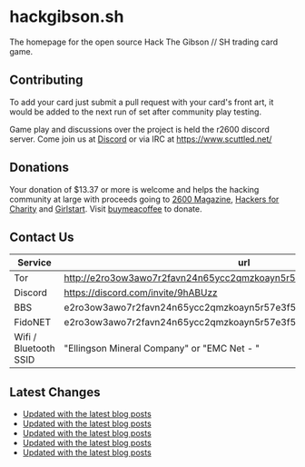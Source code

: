 # hackgibson.sh
The homepage for the open source Hack The Gibson // SH trading card game.


## Contributing

To add your card just submit a pull request with your card's front art, it would be added to the next run of set after community play testing.

Game play and discussions over the project is held the r2600 discord server. Come join us at [Discord](https://discord.com/invite/9hABUzz) or via IRC at https://www.scuttled.net/


## Donations

Your donation of $13.37 or more is welcome and helps the hacking community at large with proceeds going to [2600 Magazine](https://2600.com/), [Hackers for Charity](https://hackersforcharity.org) and [Girlstart](https://girlstart.org).  Visit [buymeacoffee](https://www.buymeacoffee.com/hackgibson.sh) to donate.


## Contact Us

Service | url
-|-
Tor | http://e2ro3ow3awo7r2favn24n65ycc2qmzkoayn5r57e3f56nvjwdcgg32ad.onion
Discord | https://discord.com/invite/9hABUzz
BBS | e2ro3ow3awo7r2favn24n65ycc2qmzkoayn5r57e3f56nvjwdcgg32ad.onion:23
FidoNET | e2ro3ow3awo7r2favn24n65ycc2qmzkoayn5r57e3f56nvjwdcgg32ad.onion:24554
Wifi / Bluetooth SSID | "Ellingson Mineral Company" or "EMC Net - <fidonet address>"

## Latest Changes
<!-- BLOG-POST-LIST:START -->
- [Updated with the latest blog posts](https://github.com/DFW2600/hackgibson.sh/commit/bcec14544f64f97190f06a635fecfb29d2969bc8)
- [Updated with the latest blog posts](https://github.com/DFW2600/hackgibson.sh/commit/7cc67cff40dd736d8f0802577ac06b1b6499af6b)
- [Updated with the latest blog posts](https://github.com/DFW2600/hackgibson.sh/commit/662b9df4b72263a8419da7fdb5fc31852e4eb086)
- [Updated with the latest blog posts](https://github.com/DFW2600/hackgibson.sh/commit/b713d19c18094d12065c3c9dbeb9c158d02bdcfc)
- [Updated with the latest blog posts](https://github.com/DFW2600/hackgibson.sh/commit/10984cb691b8b9a705bf4937a63cd6f73755f4b5)
<!-- BLOG-POST-LIST:END -->
